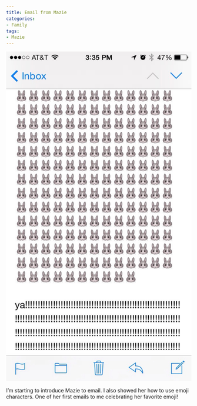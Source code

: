 ```yaml
---
title: Email from Mazie
categories:
- Family
tags:
- Mazie
---
```


![](/assets/posts/2014/20140510-123147.jpg)
  



I’m starting to introduce Mazie to email. I also showed her how to use emoji characters. One of her first emails to me celebrating her favorite emoji!
